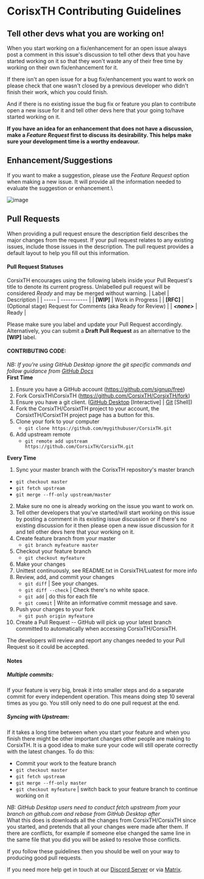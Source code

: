 # CorisxTH Contributing Guidelines #

## Tell other devs what you are working on! ##

When you start working on a fix/enhancement for an open issue always post a
comment in this issue's discussion to tell other devs that you have started
working on it so that they won't waste any of their free time by working on
their own fix/enhancement for it.

If there isn't an open issue for a bug fix/enhancement you want to work on
please check that one wasn't closed by a previous developer who didn't finish
their work, which you could finish.

And if there is no existing issue the bug fix or feature you plan to contribute
open a new issue for it and tell other devs here that your going to/have
started working on it.

**If you have an idea for an enhancement that does not have a discussion, make
a *Feature Request* first to discuss its desirability.  This helps make sure
your development time is a worthy endeavour.**

## Enhancement/Suggestions ##

If you want to make a suggestion, please use the *Feature Request* option when
making a new issue. It will provide all the information needed to evaluate the
suggestion or enhancement.\

![image](https://user-images.githubusercontent.com/20030128/123638352-fc609400-d816-11eb-88ad-11030e041fc4.png)


## Pull Requests ##

When providing a pull request ensure the description field describes the major
changes from the request. If your pull request relates to any existing issues,
include those issues in the description. The pull request provides a default
layout to help you fill out this information.

#### Pull Request Statuses ####
CorsixTH encourages using the following labels inside your Pull Request's title
to denote its current progress. Unlabelled pull request will be considered
*Ready* and may be merged without warning.
| Label | Description |
| ----- | ----------- |
| **[WIP]** | Work in Progress |
| **[RFC]** | (Optional stage) Request for Comments (aka Ready for Review) |
| ***\<none>*** | Ready |

Please make sure you label and update your Pull Request accordingly.
Alternatively, you can submit a **Draft Pull Request** as an alternative to the
**[WIP]** label.


#### CONTRIBUTING CODE: ####

*NB: If you're using GitHub Desktop ignore the git specific commands and follow
guidance from [GitHub Docs](https://docs.github.com/en/desktop/installing-and-configuring-github-desktop/overview/getting-started-with-github-desktop)*\
**First Time**
1. Ensure you have a GitHub account (https://github.com/signup/free)
2. Fork CorsixTH\CorsixTH (https://github.com/CorsixTH/CorsixTH/fork)
3. Ensure you have a git client.  ([GitHub Desktop](http://desktop.github.com)
[Interactive] | [Git](https://git-scm.com/downloads) [Shell])
4. Fork the CorsixTH/CorsixtTH project to your account, the CorsixtTH/CorsixtTH
project page has a button for this.
5. Clone your fork to your computer
	- ``git clone https://github.com/mygithubuser/CorsixTH.git``
6. Add upstream remote
	- ``git remote add upstream https://github.com/CorsixTH/CorsixTH.git``

**Every Time**
1. Sync your master branch with the CorisxTH repository's master branch
- ``git checkout master``
- ``git fetch upstream``
- ``git merge --ff-only upstream/master``
2. Make sure no one is already working on the issue you want to work on.
3. Tell other developers that you've started/will start working on this issue
by posting a comment in its existing issue discussion or if there's no existing
discussion for it then please open a new issue discussion for it and tell other
devs here that your working on it.
4. Create feature branch from your master
	- ``git branch myfeature master``
5. Checkout your feature branch
	- ``git checkout myfeature``
6. Make your changes
7. Unittest continuously, see README.txt in CorsixTH/Luatest for more info
8. Review, add, and commit your changes
	- ``git diff`` | See your changes.
	- ``git diff --check`` | Check there's no white space.
	- ``git add`` | do this for each file
	- ``git commit`` | Write an informative commit message and save.
9. Push your changes to your fork
	- ``git push origin myfeature``
9. Create a Pull Request -- GitHub will pick up your latest branch committed to
automatically when accessing CorsixTH/CorsixTH.

The developers will review and report any changes needed to your Pull Request
so it could be accepted.

#### Notes ####
##### Multiple commits: #####
If your feature is very big, break it into smaller steps and do a separate
commit for every independent operation.  This means doing step 10 several times
as you go. You still only need to do one pull request at the end.

##### Syncing with Upstream: #####
If it takes a long time between when you start your feature and when you finish
there might be other important changes other people are making to CorsixTH.  It
is a good idea to make sure your code will still operate correctly with the
latest changes.  To do this:
- Commit your work to the feature branch
- ``git checkout master``
- ``git fetch upstream``
- ``git merge --ff-only master``
- ``git checkout myfeature`` | switch back to your feature branch to continue
working on it

*NB: GitHub Desktop users need to conduct fetch upstream from your branch on
github.com and rebase from GitHub Desktop after*\
What this does is downloads all the changes from CorsixTH/CorsixTH since you
started, and pretends that all your changes were made after them.  If there are
conflicts, for example if someone else changed the same line in the same file
that you did you will be asked to resolve those conflicts.

If you follow these guidelines then you should be well on your way to producing
good pull requests.

If you need more help get in touch at our [Discord Server](https://discord.gg/Mxeztvh) or via [Matrix](https://matrix.to/#/#corsixth-general:matrix.org).
